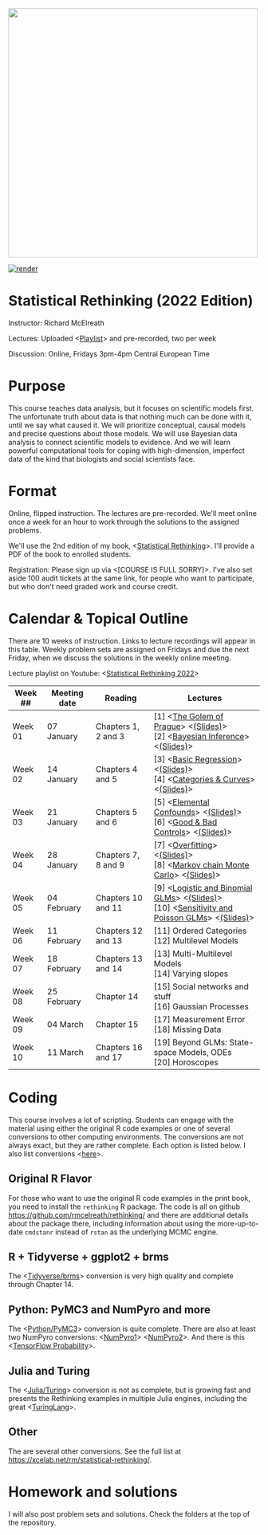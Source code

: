 <img src="title.gif" width="500">


[![render](https://img.shields.io/badge/render-nbviewer-orange)](https://nbviewer.jupyter.org/github/alexandru-dinu/stat_rethinking_2022)

Statistical Rethinking (2022 Edition)
===============

Instructor: Richard McElreath

Lectures: Uploaded <[Playlist](https://www.youtube.com/playlist?list=PLDcUM9US4XdMROZ57-OIRtIK0aOynbgZN)> and pre-recorded, two per week

Discussion: Online, Fridays 3pm-4pm Central European Time

# Purpose

This course teaches data analysis, but it focuses on scientific models first. The unfortunate truth about data is that nothing much can be done with it, until we say what caused it. We will prioritize conceptual, causal models and precise questions about those models. We will use Bayesian data analysis to connect scientific models to evidence. And we will learn powerful computational tools for coping with high-dimension, imperfect data of the kind that biologists and social scientists face.

# Format

Online, flipped instruction. The lectures are pre-recorded. We'll meet online once a week for an hour to work through the solutions to the assigned problems.

We'll use the 2nd edition of my book, <[Statistical Rethinking](https://xcelab.net/rm/statistical-rethinking/)>. I'll provide a PDF of the book to enrolled students.

Registration: Please sign up via <[COURSE IS FULL SORRY]>. I've also set aside 100 audit tickets at the same link, for people who want to participate, but who don't need graded work and course credit.

# Calendar & Topical Outline

There are 10 weeks of instruction. Links to lecture recordings will appear in this table. Weekly problem sets are assigned on Fridays and due the next Friday, when we discuss the solutions in the weekly online meeting.

Lecture playlist on Youtube: <[Statistical Rethinking 2022](https://www.youtube.com/playlist?list=PLDcUM9US4XdMROZ57-OIRtIK0aOynbgZN)>

[//]: # (11 Feb SPP conflict , 25 Feb Winter Break conflict )

| Week ## | Meeting date | Reading | Lectures |
| ------- | -------------- | ------------- | ---------------------- |
| Week 01 | 07 January  | Chapters 1, 2 and 3 | [1] <[The Golem of Prague](https://youtu.be/cclUd_HoRlo)> <[(Slides)](https://speakerdeck.com/rmcelreath/statistical-rethinking-2022-lecture-01)> <br> [2] <[Bayesian Inference](https://www.youtube.com/watch?v=guTdrfycW2Q&list=PLDcUM9US4XdMROZ57-OIRtIK0aOynbgZN&index=2)> <[(Slides)](https://speakerdeck.com/rmcelreath/statistical-rethinking-2022-lecture-02)>
| Week 02 | 14 January | Chapters 4 and 5 | [3] <[Basic Regression](https://www.youtube.com/watch?v=zYYBtxHWE0A)> <[(Slides)](https://speakerdeck.com/rmcelreath/statistical-rethinking-2022-lecture-03)> <br> [4] <[Categories & Curves](https://youtu.be/QiHKdvAbYII)> <[(Slides)](https://speakerdeck.com/rmcelreath/statistical-rethinking-2022-lecture-04)>
| Week 03 | 21 January | Chapters 5 and 6 |  [5] <[Elemental Confounds](https://youtu.be/UpP-_mBvECI)> <[(Slides)](https://speakerdeck.com/rmcelreath/statistical-rethinking-2022-lecture-05)> <br> [6] <[Good & Bad Controls](https://www.youtube.com/watch?v=NSuTaeW6Orc&list=PLDcUM9US4XdMROZ57-OIRtIK0aOynbgZN&index=6)> <[(Slides)](https://speakerdeck.com/rmcelreath/statistical-rethinking-2022-lecture-06)>
| Week 04 | 28 January | Chapters 7, 8 and 9 | [7] <[Overfitting](https://www.youtube.com/watch?v=odGAAJDlgp8&list=PLDcUM9US4XdMROZ57-OIRtIK0aOynbgZN&index=7)> <[(Slides)](https://speakerdeck.com/rmcelreath/statistical-rethinking-2022-lecture-07)> <br> [8] <[Markov chain Monte Carlo](https://www.youtube.com/watch?v=Qqz5AJjyugM&list=PLDcUM9US4XdMROZ57-OIRtIK0aOynbgZN&index=8&pp=sAQB)> <[(Slides)](https://speakerdeck.com/rmcelreath/statistical-rethinking-2022-lecture-08)>
| Week 05 | 04 February | Chapters 10 and 11 | [9] <[Logistic and Binomial GLMs](https://www.youtube.com/watch?v=nPi5yGbfxuo&list=PLDcUM9US4XdMROZ57-OIRtIK0aOynbgZN&index=9)> <[(Slides)](https://speakerdeck.com/rmcelreath/statistical-rethinking-2022-lecture-09)> <br> [10] <[Sensitivity and Poisson GLMs](https://www.youtube.com/watch?v=YrwL6t0kW2I&list=PLDcUM9US4XdMROZ57-OIRtIK0aOynbgZN&index=10)> <[(Slides)](https://speakerdeck.com/rmcelreath/statistical-rethinking-2022-lecture-10)>
| Week 06 | 11 February | Chapters 12 and 13 | [11] Ordered Categories <br> [12] Multilevel Models
| Week 07 | 18 February | Chapters 13 and 14 | [13] Multi-Multilevel Models <br> [14] Varying slopes
| Week 08 | 25 February | Chapter 14 | [15] Social networks and stuff <br> [16] Gaussian Processes
| Week 09 | 04 March | Chapter 15 | [17] Measurement Error <br> [18] Missing Data
| Week 10 | 11 March | Chapters 16 and 17 | [19] Beyond GLMs: State-space Models, ODEs <br> [20] Horoscopes


# Coding

This course involves a lot of scripting. Students can engage with the material using either the original R code examples or one of several conversions to other computing environments. The conversions are not always exact, but they are rather complete. Each option is listed below. I also list conversions <[here](https://xcelab.net/rm/statistical-rethinking/)>.

## Original R Flavor

For those who want to use the original R code examples in the print book, you need to install the `rethinking` R package. The code is all on github <https://github.com/rmcelreath/rethinking/> and there are additional details about the package there, including information about using the more-up-to-date `cmdstanr` instead of `rstan` as the underlying MCMC engine.

## R + Tidyverse + ggplot2 + brms

The <[Tidyverse/brms](https://bookdown.org/content/4857/)> conversion is very high quality and complete through Chapter 14.

## Python: PyMC3 and NumPyro and more

The <[Python/PyMC3](https://github.com/pymc-devs/resources/tree/master/Rethinking_2)> conversion is quite complete. There are also at least two NumPyro conversions: <[NumPyro1](https://github.com/asuagar/statrethink-course-numpyro-2019)> <[NumPyro2](https://fehiepsi.github.io/rethinking-numpyro/)>. And there is this <[TensorFlow Probability](https://github.com/ksachdeva/rethinking-tensorflow-probability)>.

## Julia and Turing

The <[Julia/Turing](https://github.com/StatisticalRethinkingJulia)> conversion is not as complete, but is growing fast and presents the Rethinking examples in multiple Julia engines, including the great <[TuringLang](https://github.com/StatisticalRethinkingJulia/TuringModels.jl)>.

## Other

The are several other conversions. See the full list at <https://xcelab.net/rm/statistical-rethinking/>.

# Homework and solutions

I will also post problem sets and solutions. Check the folders at the top of the repository.
